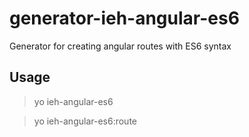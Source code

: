 # generator-ieh-angular-es6

Generator for creating angular routes with ES6 syntax

## Usage

> yo ieh-angular-es6

> yo ieh-angular-es6:route <name>
